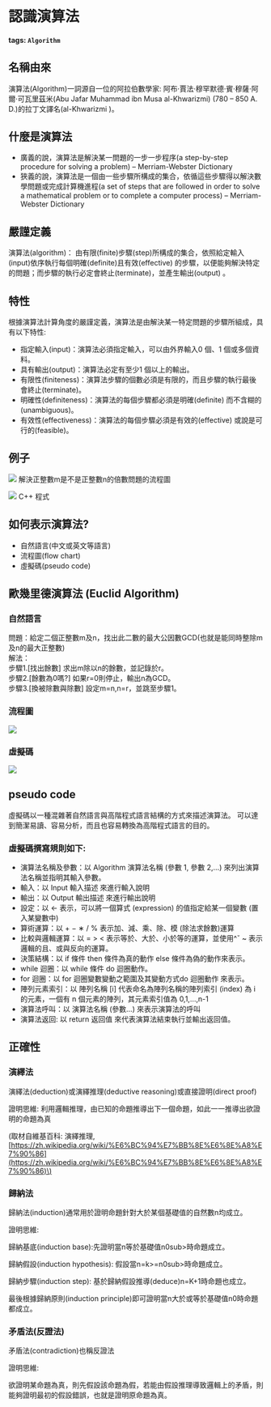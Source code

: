 # 認識演算法

#### tags: `Algorithm` <a id="tags-Algorithm"></a>

## 名稱由來 <a id="&#x540D;&#x7A31;&#x7531;&#x4F86;"></a>

演算法\(Algorithm\)一詞源自一位的阿拉伯數學家: 阿布‧賈法‧穆罕默德‧賓‧穆薩‧阿爾‧可瓦里茲米\(Abu Jafar Muhammad ibn Musa al-Khwarizmi\) \(780 – 850 A. D.\)的拉丁文譯名\(al-Khwarizmi \)。

## 什麼是演算法 <a id="&#x4EC0;&#x9EBC;&#x662F;&#x6F14;&#x7B97;&#x6CD5;"></a>

* 廣義的說，演算法是解決某一問題的一步一步程序\(a step-by-step procedure for solving a problem\) – Merriam-Webster Dictionary
* 狹義的說，演算法是一個由一些步驟所構成的集合，依循這些步驟得以解決數學問題或完成計算機進程\(a set of steps that are followed in order to solve a mathematical problem or to complete a computer process\) – Merriam-Webster Dictionary

## 嚴謹定義 <a id="&#x56B4;&#x8B39;&#x5B9A;&#x7FA9;"></a>

演算法\(algorithm\)： 由有限\(finite\)步驟\(step\)所構成的集合，依照給定輸入\(input\)依序執行每個明確\(definite\)且有效\(effective\) 的步驟，以便能夠解決特定的問題；而步驟的執行必定會終止\(terminate\)，並產生輸出\(output\) 。

## 特性 <a id="&#x7279;&#x6027;"></a>

根據演算法計算角度的嚴謹定義，演算法是由解決某一特定問題的步驟所組成，具有以下特性:

* 指定輸入\(input\)：演算法必須指定輸入，可以由外界輸入0 個、1 個或多個資料。
* 具有輸出\(output\)：演算法必定有至少1 個以上的輸出。
* 有限性\(finiteness\)：演算法步驟的個數必須是有限的，而且步驟的執行最後會終止\(terminate\)。
* 明確性\(definiteness\)：演算法的每個步驟都必須是明確\(definite\) 而不含糊的\(unambiguous\)。
* 有效性\(effectiveness\)：演算法的每個步驟必須是有效的\(effective\) 或說是可行的\(feasible\)。

## 例子 <a id="&#x4F8B;&#x5B50;"></a>

![](https://i.imgur.com/mf5p2cG.png) 解決正整數m是不是正整數n的倍數問題的流程圖

![](https://i.imgur.com/JyO4Xqx.png) C++ 程式

## 如何表示演算法? <a id="&#x5982;&#x4F55;&#x8868;&#x793A;&#x6F14;&#x7B97;&#x6CD5;"></a>

* 自然語言\(中文或英文等語言\)
* 流程圖\(flow chart\)
* 虛擬碼\(pseudo code\)

## 歐幾里德演算法 \(Euclid Algorithm\) <a id="&#x6B50;&#x5E7E;&#x91CC;&#x5FB7;&#x6F14;&#x7B97;&#x6CD5;-Euclid-Algorithm"></a>

### 自然語言 <a id="&#x81EA;&#x7136;&#x8A9E;&#x8A00;"></a>

問題：給定二個正整數m及n，找出此二數的最大公因數GCD\(也就是能同時整除m及n的最大正整數\)  
 解法：  
 步驟1.\[找出餘數\] 求出m除以n的餘數，並記錄於r。  
 步驟2.\[餘數為0嗎?\] 如果r=0則停止，輸出n為GCD。  
 步驟3.\[換被除數與除數\] 設定m=n,n=r，並跳至步驟1。

### 流程圖 <a id="&#x6D41;&#x7A0B;&#x5716;"></a>

![](https://i.imgur.com/qiVKDLX.png)

### 虛擬碼 <a id="&#x865B;&#x64EC;&#x78BC;"></a>

![](https://i.imgur.com/SnISe7P.png)

## pseudo code <a id="pseudo-code"></a>

虛擬碼以一種混雜著自然語言與高階程式語言結構的方式來描述演算法。 可以達到簡潔易讀、容易分析，而且也容易轉換為高階程式語言的目的。

### 虛擬碼撰寫規則如下: <a id="&#x865B;&#x64EC;&#x78BC;&#x64B0;&#x5BEB;&#x898F;&#x5247;&#x5982;&#x4E0B;"></a>

* 演算法名稱及參數：以 Algorithm 演算法名稱 \(參數 1, 參數 2,…\) 來列出演算法名稱並指明其輸入參數。
* 輸入：以 Input 輸入描述 來進行輸入說明
* 輸出：以 Output 輸出描述 來進行輸出說明
* 設定：以 ← 表示，可以將一個算式 \(expression\) 的值指定給某一個變數 \(置入某變數中\)
* 算術運算：以 + − ∗ / % 表示加、減、乘、除、模 \(除法求餘數\)運算
* 比較與邏輯運算：以 = &gt; &lt; 表示等於、大於、小於等的運算，並使用^ˇ ~ 表示邏輯的且、或與反向的運算。
* 決策結構：以 if 條件 then 條件為真的動作 else 條件為偽的動作來表示。
* while 迴圈：以 while 條件 do 迴圈動作。
* for 迴圈：以 for 迴圈變數變動之範圍及其變動方式do 迴圈動作 來表示。
* 陣列元素索引：以 陣列名稱 \[i\] 代表命名為陣列名稱的陣列索引 \(index\) 為 i 的元素，一個有 n 個元素的陣列，其元素索引值為 0,1,…,n-1
* 演算法呼叫：以 演算法名稱 \(參數…\) 來表示演算法的呼叫
* 演算法返回: 以 return 返回值 來代表演算法結束執行並輸出返回值。

## 正確性 <a id="&#x6B63;&#x78BA;&#x6027;"></a>

### 演繹法 <a id="&#x6F14;&#x7E79;&#x6CD5;"></a>

演繹法\(deduction\)或演繹推理\(deductive reasoning\)或直接證明\(direct proof\)

證明思維: 利用邏輯推理，由已知的命題推導出下一個命題，如此一一推導出欲證明的命題為真

\(取材自維基百科: 演繹推理, [https://zh.wikipedia.org/wiki/%E6%BC%94%E7%BB%8E%E6%8E%A8%E7%90%86](https://zh.wikipedia.org/wiki/%E6%BC%94%E7%BB%8E%E6%8E%A8%E7%90%86)\)

### 歸納法 <a id="&#x6B78;&#x7D0D;&#x6CD5;"></a>

歸納法\(induction\)通常用於證明命題針對大於某個基礎值的自然數n均成立。

證明思維:

歸納基底\(induction base\):先證明當n等於基礎值n0sub&gt;時命題成立。

歸納假設\(induction hypothesis\): 假設當n=k&gt;=n0sub&gt;時命題成立。

歸納步驟\(induction step\): 基於歸納假設推導\(deduce\)n=K+1時命題也成立。

最後根據歸納原則\(induction principle\)即可證明當n大於或等於基礎值n0時命題都成立。

### 矛盾法\(反證法\) <a id="&#x77DB;&#x76FE;&#x6CD5;&#x53CD;&#x8B49;&#x6CD5;"></a>

矛盾法\(contradiction\)也稱反證法

證明思維:

欲證明某命題為真，則先假設該命題為假，若能由假設推理導致邏輯上的矛盾，則能夠證明最初的假設錯誤，也就是證明原命題為真。

